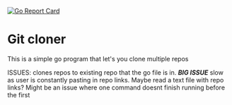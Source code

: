 [![Go Report Card](https://goreportcard.com/badge/github.com/furgot100/makeutil)](https://goreportcard.com/report/github.com/furgot100/makeutils)

# Git cloner
This is a simple go program that let's you clone multiple repos



ISSUES:
clones repos to existing repo that the go file is in. ***BIG ISSUE***
slow as user is constantly pasting in repo links. Maybe read a text file with repo links?
Might be an issue where one command doesnt finish running before the first
